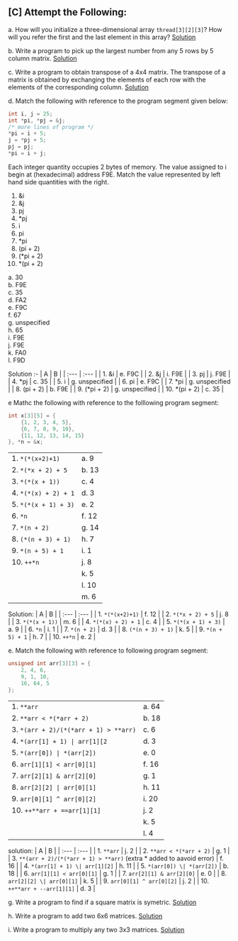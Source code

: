 ## [C] Attempt the Following: 

a. How will you initialize a three-dimensional array `thread[3][2][3]`? How will you refer the first and the last element in this array? [Solution](./a.c)

b. Write a program to pick up the largest number from any 5 rows by 5 column matrix. [Solution](./b.c)

c. Write a program to obtain transpose of a 4x4 matrix. The transpose of a matrix is obtained by exchanging the elements of each row with the elements of the corresponding column. [Solution](./c.c)

d. Match the following with reference to the program segment given below:
```c
int i, j = 25;
int *pi, *pj = &j;
/* more lines of program */
*pi = i + 5;
j = *pj + 5;
pj = pj;
*pi = i + j;
```
Each integer quantity occupies 2 bytes of memory. The value assigned to i begin at (hexadecimal) address F9E. Match the value represented by left hand side quantities with the right.

1. &i
2. &j
3. pj
4. *pj
5. i
6. pi
7. *pi
8. (pi + 2)
9. (*pi + 2) 
10. *(pi + 2)

a. 30 <br>
b. F9E <br>
c. 35 <br>
d. FA2 <br>
e. F9C <br>
f. 67 <br>
g. unspecified <br>
h. 65 <br>
i. F9E <br>
j. F9E <br>
k. FA0 <br>
l. F9D <br>

Solution :- 
| A | B |
| :--- | :--- |
| 1. &i | e. F9C |
| 2. &j | i. F9E |
| 3. pj | j. F9E | 
| 4. *pj | c. 35 |
| 5. i | g. unspecified |
| 6. pi | e. F9C |
| 7. *pi | g. unspecified |
| 8. (pi + 2) | b. F9E |
| 9. (*pi + 2) | g. unspecified |
| 10. *(pi + 2) | c. 35 |

e Mathc the following with reference to the folllowing program segment:
```c
int x[3][5] = {
    {1, 2, 3, 4, 5},
    {6, 7, 8, 9, 10},
    {11, 12, 13, 14, 15}
}, *n = &x;
```
| | |
| :--- | :--- |
| 1. `*(*(x+2)+1)` | a. 9 |
| 2. `*(*x + 2) + 5` | b. 13 |
| 3. `*(*(x + 1))` | c. 4 |
| 4. `*(*(x) + 2) + 1` | d. 3 |
| 5. `*(*(x + 1) + 3)` | e. 2 |
| 6. `*n` | f. 12 |
| 7. `*(n + 2)` | g. 14 |
| 8. `(*(n + 3) + 1)` | h. 7 |
| 9. `*(n + 5) + 1` | i. 1 |
| 10. `++*n` | j. 8 |
| | k. 5|
| | l. 10 | 
| | m. 6 |

Solution: 
| A | B |
| :--- | :--- |
| 1. `*(*(x+2)+1)` | f. 12 |
| 2. `*(*x + 2) + 5` | j. 8 |
| 3. `*(*(x + 1))` | m. 6 |
| 4. `*(*(x) + 2) + 1` | c. 4 |
| 5. `*(*(x + 1) + 3)` | a. 9 |
| 6. `*n` | i. 1 |
| 7. `*(n + 2)` | d. 3 |
| 8. `(*(n + 3) + 1)` | k. 5 |
| 9. `*(n + 5) + 1` | h. 7 |
| 10. `++*n` | e. 2 |

e. Match the following with reference to following program segment:
```c
unsigned int arr[3][3] = { 
    2, 4, 6,
    9, 1, 10,
    16, 64, 5
}; 
```

| | | 
| :--- | :--- |
| 1. `**arr` | a. 64 | 
| 2. `**arr < *(*arr + 2)` | b. 18 |
| 3. `*(arr + 2)/(*(*arr + 1) > **arr)` | c. 6 |
| 4. `*(arr[1] + 1) \| arr[1][2` | d. 3 |
| 5. `*(arr[0]) \| *(arr[2])` | e. 0 |
| 6. `arr[1][1] < arr[0][1]` | f. 16 |
| 7. `arr[2][1] & arr[2][0]` | g. 1 |
| 8. `arr[2][2] \| arr[0][1]` | h. 11 |
| 9. `arr[0][1] ^ arr[0][2]` | i. 20 |
| 10. `++**arr + ==arr[1][1]` | j. 2 |
| | k. 5 |
| | l. 4 | 

solution: 
| A | B | 
| :--- | :--- |
| 1. `**arr` | j. 2 | 
| 2. `**arr < *(*arr + 2)` | g. 1 |
| 3. `**(arr + 2)/(*(*arr + 1) > **arr)` (extra * added to aavoid error) | f. 16 | 
| 4. `*(arr[1] + 1) \| arr[1][2]` | h. 11 |
| 5. `*(arr[0]) \| *(arr[2])` | b. 18 |
| 6. `arr[1][1] < arr[0][1]` | g. 1 |
| 7. `arr[2][1] & arr[2][0]` | e. 0 |
| 8. `arr[2][2] \| arr[0][1]` | k. 5 |
| 9. `arr[0][1] ^ arr[0][2]` | j. 2 |
| 10. `++**arr + --arr[1][1]` | d. 3 |

g. Write a program to find if a square matrix is symetric. [Solution](./g.c)

h. Write a program to add two 6x6 matrices. [Solution](./h.c)

i. Write a program to multiply any two 3x3 matrices. [Solution](./i.c)
